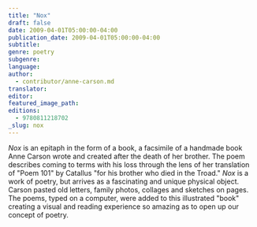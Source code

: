 ```yaml
---
title: "Nox"
draft: false
date: 2009-04-01T05:00:00-04:00
publication_date: 2009-04-01T05:00:00-04:00
subtitle:
genre: poetry
subgenre:
language:
author:
  - contributor/anne-carson.md
translator:
editor:
featured_image_path:
editions:
  - 9780811218702
_slug: nox
---
```


_Nox_ is an epitaph in the form of a book, a facsimile of a handmade book Anne Carson wrote and created after the death of her brother. The poem describes coming to terms with his loss through the lens of her translation of "Poem 101" by Catallus "for his brother who died in the Troad." _Nox_ is a work of poetry, but arrives as a fascinating and unique physical object. Carson pasted old letters, family photos, collages and sketches on pages. The poems, typed on a computer, were added to this illustrated "book" creating a visual and reading experience so amazing as to open up our concept of poetry.

